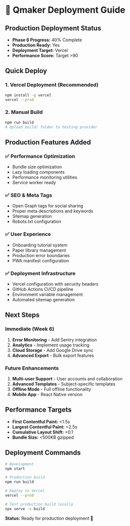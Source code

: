 # 🚀 Qmaker Deployment Guide

## Production Deployment Status
- **Phase 6 Progress:** 40% Complete
- **Production Ready:** Yes
- **Deployment Target:** Vercel
- **Performance Score:** Target >90

## Quick Deploy

### 1. Vercel Deployment (Recommended)
```bash
npm install -g vercel
vercel --prod
```

### 2. Manual Build
```bash
npm run build
# Upload build/ folder to hosting provider
```

## Production Features Added

### ✅ Performance Optimization
- Bundle size optimization
- Lazy loading components
- Performance monitoring utilities
- Service worker ready

### ✅ SEO & Meta Tags
- Open Graph tags for social sharing
- Proper meta descriptions and keywords
- Sitemap generation
- Robots.txt configuration

### ✅ User Experience
- Onboarding tutorial system
- Paper library management
- Production error boundaries
- PWA manifest configuration

### ✅ Deployment Infrastructure
- Vercel configuration with security headers
- GitHub Actions CI/CD pipeline
- Environment variable management
- Automated sitemap generation

## Next Steps

### Immediate (Week 6)
1. **Error Monitoring** - Add Sentry integration
2. **Analytics** - Implement usage tracking
3. **Cloud Storage** - Add Google Drive sync
4. **Advanced Export** - Bulk export features

### Future Enhancements
1. **Multi-user Support** - User accounts and collaboration
2. **Advanced Templates** - Subject-specific templates
3. **Offline Mode** - Full offline functionality
4. **Mobile App** - React Native version

## Performance Targets
- **First Contentful Paint:** <1.5s
- **Largest Contentful Paint:** <2.5s
- **Cumulative Layout Shift:** <0.1
- **Bundle Size:** <500KB gzipped

## Deployment Commands
```bash
# Development
npm start

# Production build
npm run build

# Deploy to Vercel
vercel --prod

# Test production build locally
npx serve -s build
```

**Status:** Ready for production deployment 🚀